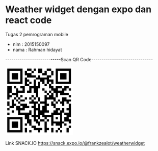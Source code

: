 # Weather widget dengan expo dan react code
Tugas 2 pemrograman mobile 
- nim  : 2015150097
- nama : Rahman hidayat

---------------------------Scan QR Code------------------------------


![Scan This QR](https://github.com/frankzealot/weatherwidget/blob/master/qr.png)

Link SNACK.IO https://snack.expo.io/@frankzealot/weatherwidget


